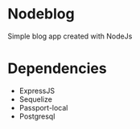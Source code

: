 # Nodeblog
Simple blog app created with NodeJs

# Dependencies
- ExpressJS
- Sequelize
- Passport-local
- Postgresql